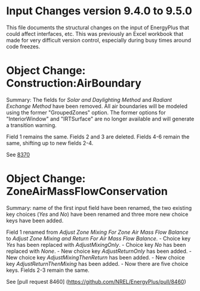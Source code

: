 Input Changes version 9.4.0 to 9.5.0
=============

This file documents the structural changes on the input of EnergyPlus that could affect interfaces, etc.
This was previously an Excel workbook that made for very difficult version control, especially during busy times around code freezes.

# Object Change: Construction:AirBoundary

Summary: The fields for *Solar and Daylighting Method* and *Radiant Exchange Method* have been removed. All air boundaries will be modeled using the former "GroupedZones" option. The former options for "InteriorWindow" and "IRTSurface" are no longer available and will generate a transition warning.

Field 1 remains the same.
Fields 2 and 3 are deleted.
Fields 4-6 remain the same, shifting up to new fields 2-4.

See [8370](https://github.com/NREL/EnergyPlus/pull/8370)


# Object Change: ZoneAirMassFlowConservation

Summary: name of the first input field have been renamed, the two existing key choices (*Yes* and *No*) have been renamed and three more new choice keys have been added.  

Field 1 renamed from *Adjust Zone Mixing For Zone Air Mass Flow Balance* to *Adjust Zone Mixing and Return For Air Mass Flow Balance*.
      - Choice key *Yes* has been replaced with *AdjustMixingOnly*.
	  - Choice key *No* has been replaced with *None*.
	  - New choice key *AdjustReturnOnly* has been added.
      - New choice key *AdjustMixingThenReturn* has been added.
      - New choice key *AdjustReturnThenMixing* has been added.
      - Now there are five choice keys. 
Fields 2-3 remain the same.

See [pull request 8460] (https://github.com/NREL/EnergyPlus/pull/8460)
